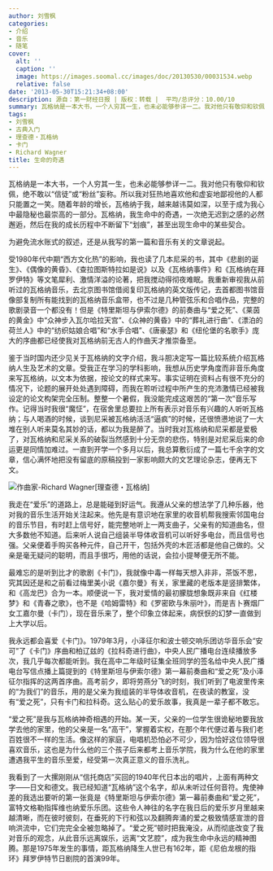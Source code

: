 ```yaml
---
author: 刘雪枫
categories:
- 介绍
- 音乐
- 随笔
cover:
  alt: ''
  caption: ''
  image: https://images.soomal.cc/images/doc/20130530/00031534.webp
  relative: false
date: '2013-05-30T15:21:34+08:00'
description: 源自：第一财经日报 | 版权：转载 |  平均/总评分：10.00/10
summary: 瓦格纳是一本大书，一个人穷其一生，也未必能够参详一二。我对他只有敬仰和钦佩，绝不敢以“信徒”或“粉丝”妄称。所以我对狂热地喜欢他和虚妄地鄙视他的人都只能置之一笑。随着年龄的增长，瓦格纳于我，越来越讳莫如深，以至于成为我心中最隐秘也最崇高的一部分。瓦格纳，我生命中的奇遇，一次绝无迟到之感的必然邂逅，然后在我的成长历程中不断留下“划痕”，甚至出现生命中的某些契合……
tags:
- 刘雪枫
- 古典入门
- 理查德・瓦格纳
- 卡门
- Richard Wagner
title: 生命的奇遇
---
```


瓦格纳是一本大书，一个人穷其一生，也未必能够参详一二。我对他只有敬仰和钦佩，绝不敢以“信徒”或“粉丝”妄称。所以我对狂热地喜欢他和虚妄地鄙视他的人都只能置之一笑。随着年龄的增长，瓦格纳于我，越来越讳莫如深，以至于成为我心中最隐秘也最崇高的一部分。瓦格纳，我生命中的奇遇，一次绝无迟到之感的必然邂逅，然后在我的成长历程中不断留下“划痕”，甚至出现生命中的某些契合。

为避免流水账式的叙述，还是从我写的第一篇和音乐有关的文章说起。

受1980年代中期“西方文化热”的影响，我也读了几本尼采的书，其中《悲剧的诞生》、《偶像的黄昏》、《查拉图斯特拉如是说》以及《瓦格纳事件》和《瓦格纳在拜罗伊特》等文笔犀利、激情洋溢的论著，把我搅动得彻夜难眠。我重新审视我从前听过的瓦格纳音乐，去北京图书馆借阅复印瓦格纳的英文版传记，去首都图书馆音像部复制所有能找到的瓦格纳音乐盒带，也不过是几种管弦乐和合唱作品，完整的歌剧录音一个都没有！但是《特里斯坦与伊索尔德》的前奏曲与“爱之死”、《莱茵的黄金》中“众神步入瓦尔哈拉天宫”、《众神的黄昏》中的“葬礼进行曲”、《漂泊的荷兰人》中的“纺织姑娘合唱”和“水手合唱”、《唐豪瑟》和《纽伦堡的名歌手》庞大的序曲都已经使我对瓦格纳前无古人的作曲天才推崇备至。

鉴于当时国内还少见关于瓦格纳的文字介绍，我斗胆决定写一篇比较系统介绍瓦格纳人生及艺术的文章。受我正在学习的学科影响，我想从历史学角度而非音乐角度来写瓦格纳，以文本为依据，按论文的样式来写。事实证明在资料占有很不充分的情况下，论题的展开处处遇到障碍，而我在聆听过程中所产生的充沛激情已经被我设定的论文构架完全压制。整整一个暑假，我没能完成这艰苦的“第一次”音乐写作。记得当时我很“魔怔”，在宿舍里总要拉上所有表示对音乐有兴趣的人听听瓦格纳；与人喝酒的时候，谈到尼采被瓦格纳活活“逼疯”的时候，还很愤懑地说了一大堆在别人听来莫名其妙的话，都以为我是醉了。当时我对瓦格纳和尼采都是爱极了，对瓦格纳和尼采关系的破裂当然感到十分无奈的悲伤，特别是对尼采后来的命运更是同情加难过。一直到开学一个多月以后，我总算敷衍成了一篇七千余字的文章，信心满怀地把没有留底的原稿投到一家影响颇大的文艺理论杂志，便再无下文。

![作曲家-Richard Wagner[理查德・瓦格纳]](https://images.soomal.cc/images/doc/20130530/00031533.webp)





我走在“爱乐”的道路上，总是能碰到好运气。我遵从父亲的想法学了几种乐器，他对我的音乐生活开始关注起来。他先是有意识地在家里的收音机帮我搜索邻国电台的音乐节目，有时赶上信号好，能完整地听上一两支曲子，父亲有的知道曲名，但大多数他不知道。后来听人说自己组装半导体收音机可以听好多电台，而且信号也强。父亲便着手购买各种元件，自己开干，包括外壳的木匠活都是他自己做的。父亲是毫无疑问的聪明，而且手很巧，用他的话说，会拉小提琴便无所不能。

最难忘的是听到比才的歌剧《卡门》，我就像中毒一样每天想入非非，茶饭不思，究其因还是和之前看过梅里美小说《嘉尔曼》有关，家里藏的老版本是竖排繁体，和《高龙巴》合为一本。顺便说一下，我对爱情的最初朦胧想象既非来自《红楼梦》和《青春之歌》，也不是《哈姆雷特》和《罗密欧与朱丽叶》，而是吉卜赛烟厂女工嘉尔曼（卡门），现在音乐来了，整个印象立体起来，病恹恹的幻梦一直做到上大学以后。

我永远都会喜爱《卡门》。1979年3月，小泽征尔和波士顿交响乐团访华音乐会“安可”了《卡门》序曲和柏辽兹的《拉科奇进行曲》，中央人民广播电台连续播放多次，我几乎每次都能听到。我在高中二年级时征集全班同学的签名给中央人民广播电台写信点播上篇提到的《特里斯坦与伊索尔德》第一幕前奏曲和“爱之死”及小泽征尔指挥的这两首序曲。高考前夕，即将劳燕分飞的时刻，我们听到了电波里传来的“为我们”的音乐，用的是父亲为我组装的半导体收音机，在夜读的教室，没有“爱之死”，只有卡门和拉科奇。这么贴心的爱乐故事，我真是一辈子都不敢忘。

“爱之死”是我与瓦格纳神奇相遇的开始。某一天，父亲的一位学生很诡秘地要我放学去他的家里，他的父亲是一名“高干”，掌握着实权，在那个年代便过着与我们老百姓很不一样的生活。像这样的家庭，电唱机恐怕必不可少，因为恰好这位领导很喜欢音乐，这也是为什么他的三个孩子后来都考上音乐学院，我为什么在他的家里遭遇我平生的音乐至爱，经受第一次真正意义的音乐洗礼。

我看到了一大摞刚刚从“信托商店”买回的1940年代日本出的唱片，上面有两种文字――日文和德文。我已经知道“瓦格纳”这个名字，却从未听过任何音符。鬼使神差的我选出要听的第一张竟是《特里斯坦与伊索尔德》第一幕前奏曲和“爱之死”，富特文格勒指挥维也纳爱乐乐团。这些令人神往的名字在我日后的爱乐岁月里越来越清晰，而在彼时彼刻，在垂死的下行和弦以及翻腾奔涌的爱之极致情感宣泄的音响洪流中，它们完完全全被忽略掉了。“爱之死”顿时把我淹没，从而彻底改变了我对音乐的观念，从此音乐远离娱乐，远离“文艺腔”，成为我生命中永远的精神图腾。那是1975年发生的事情，距瓦格纳降生人世已有162年，距《尼伯龙根的指环》拜罗伊特节日剧院的首演99年。